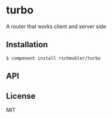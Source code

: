
# turbo

  A router that works client and server side

## Installation

    $ component install rschmukler/turbo

## API

   

## License

  MIT
